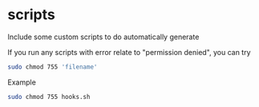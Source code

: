 # scripts

Include some custom scripts to do automatically generate

If you run any scripts with error relate to "permission denied", you can try

```sh
sudo chmod 755 'filename'
```

Example

```sh
sudo chmod 755 hooks.sh
```
